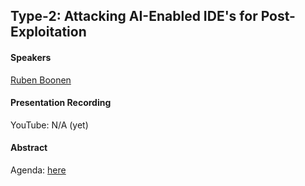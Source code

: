 ## Type-2: Attacking AI-Enabled IDE's for Post-Exploitation

#### Speakers

[Ruben Boonen](https://twitter.com/FuzzySec)

#### Presentation Recording

YouTube: N/A (yet)

#### Abstract

Agenda: [here](https://offensivex.org/)